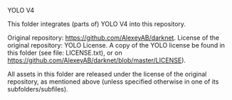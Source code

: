 YOLO V4

This folder integrates (parts of) YOLO V4 into this repository.

Original repository: https://github.com/AlexeyAB/darknet.
License of the original repository: YOLO License.
A copy of the YOLO license be found in this folder (see file: LICENSE.txt), or on https://github.com/AlexeyAB/darknet/blob/master/LICENSE).

All assets in this folder are released under the license of the original repository, as mentioned above (unless specified otherwise in one of its subfolders/subfiles).